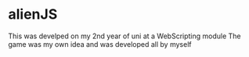 # alienJS

This was develped on my 2nd year of uni at a WebScripting module
The game was my own idea and was developed all by myself

